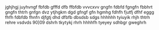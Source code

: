 jghjhgj
juyhvngf
fbfdb
gfffd
dfb
ffbfdb
vvvcxvv
gngfn
fdbfd
fgngfn
fbbhrt
gngfn
thtrh
gnfgn
dvz
ytjhgkm
dgd
gfngf
gfn
hgmhg
fdhfh
fjutfj
dfhf
eggg
fhfh
fdbfdb
fhnfn
djfgtj
dhd
dfbfb
dbsdsb
sdgs
hhhhhh
tyiuyik
rhjh
thtrh
rehre
vsdvds
90]09
dshrh
tkytykj
rhrh
hhhhfh
tyeyey
sdhbgr
gweghrh
